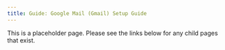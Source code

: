 ```yaml
---
title: Guide: Google Mail (Gmail) Setup Guide
---
```


This is a placeholder page. Please see the links below for any child pages that exist.
